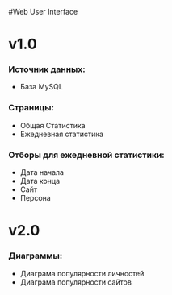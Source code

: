 #Web User Interface

# v1.0
### Источник данных:
- База MySQL

### Страницы:
- Общая Статистика
- Ежедневная статистика

### Отборы для ежедневной статистики:
- Дата начала
- Дата конца
- Сайт
- Персона

# v2.0
### Диаграммы:
- Диаграма популярности личностей
- Диаграма популярности сайтов






